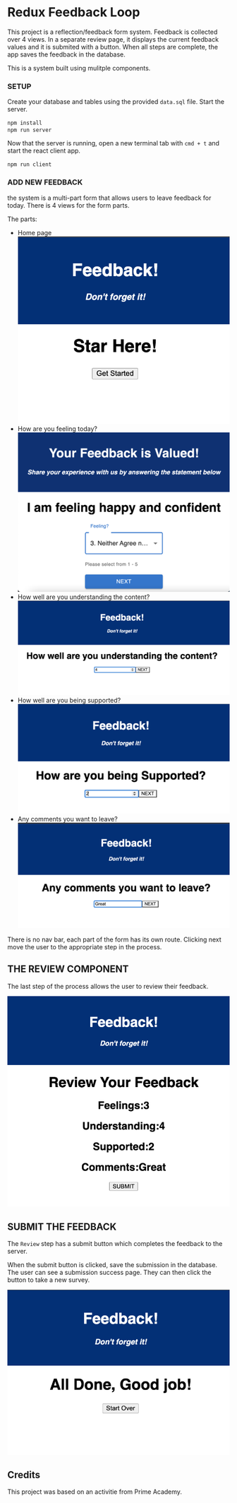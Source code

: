 # Redux Feedback Loop

This project is a reflection/feedback form system. Feedback is collected over 4 views. In a separate review page, it displays the current feedback values and it is submited with a button. When all steps are complete, the app saves the feedback in the database. 

This is a system built using mulitple components.

### SETUP

Create your database and tables using the provided `data.sql` file. Start the server.

```
npm install
npm run server
```

Now that the server is running, open a new terminal tab with `cmd + t` and start the react client app.

```
npm run client
```

### ADD NEW FEEDBACK

the system is a multi-part form that allows users to leave feedback for today. 
There is 4 views for the form parts.

The parts:
- Home page
![home](wireframes/img1.png)
- How are you feeling today?
![feeling](wireframes/img2.png)
- How well are you understanding the content?
![understanding](wireframes/img3.png)
- How well are you being supported?
![support](wireframes/img4.png)
- Any comments you want to leave?
![comments](wireframes/img5.png)

There is no nav bar, each part of the form has its own route. Clicking next move the user to the appropriate step in the process.

## THE REVIEW COMPONENT

The last step of the process allows the user to review their feedback.

![comments](wireframes/img6.png)

## SUBMIT THE FEEDBACK

The `Review` step has a submit button which completes the feedback to the server.

When the submit button is clicked, save the submission in the database. The user can see a submission success page. They can then click the button to take a new survey.

![understanding](wireframes/img7.png)

## Credits

This project was based on an activitie from Prime Academy.
